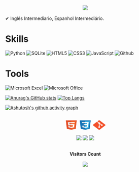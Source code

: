 
<p align="center">
  <img src="https://readme-typing-svg.demolab.com/?lines=Olá,+seja+Bem-Vindo!;Me+chamo+Rodrigo+Barros!;Hello,+You're+Welcome!;I'm+Rodrigo+Barros!&font=Fira%20Code&center=true&width=380&height=50&duration=4000&pause=1000">
</p>

  ✔	Inglês Intermediario, Espanhol Intermediário.
  
 # Skills

![Python](https://img.shields.io/badge/Python-FFD43B?style=for-the-badge&logo=python&logoColor=blue)
![SQLite](https://img.shields.io/badge/SQLite-07405E?style=for-the-badge&logo=sqlite&logoColor=white)
![HTML5](https://img.shields.io/badge/html5-%23E34F26.svg?style=for-the-badge&logo=html5&logoColor=white)
![CSS3](https://img.shields.io/badge/css3-%231572B6.svg?style=for-the-badge&logo=css3&logoColor=white)
![JavaScript](https://img.shields.io/badge/javascript-%23323330.svg?style=for-the-badge&logo=javascript&logoColor=%23F7DF1E)
![Github](https://img.shields.io/badge/GitHub-100000?style=for-the-badge&logo=github&logoColor=white)

  # Tools

![Microsoft Excel](https://img.shields.io/badge/Microsoft_Excel-217346?style=for-the-badge&logo=microsoft-excel&logoColor=white)
![Microsoft Office](https://img.shields.io/badge/Microsoft_Office-D83B01?style=for-the-badge&logo=microsoft-office&logoColor=white)


[![Anurag's GitHub stats](https://github-readme-stats.vercel.app/api?username=digao07)](https://github.com/Digao07/github-readme-stats)  [![Top Langs](https://github-readme-stats.vercel.app/api/top-langs/?username=digao07&layout=donut-vertical)](https://github.com/Digao07/github-readme-stats)


[![Ashutosh's github activity graph](https://github-readme-activity-graph.vercel.app/graph?username=digao07&bg_color=ffffff&color=000000&line=ff0000&point=000000&area=true&hide_border=true)](https://github.com/ashutosh00710/github-readme-activity-graph)
   
  </a>
</div>
<div align="center" valign="top"><br>
  <img align="center" alt="HTML" height="30" width="40" src="https://raw.githubusercontent.com/devicons/devicon/master/icons/html5/html5-original.svg">
  <img align="center" alt="CSS" height="30" width="40" src="https://raw.githubusercontent.com/devicons/devicon/master/icons/css3/css3-original.svg">
  <img align="center" alt="git" height="30" width="40" src="https://raw.githubusercontent.com/devicons/devicon/master/icons/git/git-original.svg">

<div align="center" valign="top"><br>
  <a href="https://www.instagram.com/digaao07/" target="_blank"><img src="https://img.shields.io/badge/-Instagram-%23E4405F?style=for-the-badge&logo=instagram&logoColor=white" target="_blank"></a>
  <a href="https://www.linkedin.com/in/rodrigo-barros-da-silva-73352526b/" target="_blank"><img src="https://img.shields.io/badge/-LinkedIn-%230077B5?style=for-the-badge&logo=linkedin&logoColor=white" target="_blank"></a> 
  <a href="mailto:rodrigo.barros04@hotmail.com"><img src="https://img.shields.io/badge/-Gmail-%23333?style=for-the-badge&logo=gmail&logoColor=white" target="_blank"></a>
</div>


<div align="center">
<br><p align="centre"><b>Visitors Count</b></p>  
<p align="center"><img align="center" src="https://profile-counter.glitch.me/{Digao07}/count.svg" /></p>

